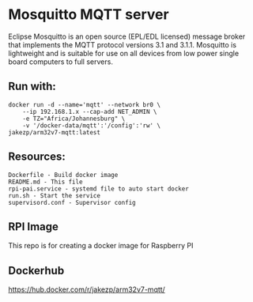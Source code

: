 # Mosquitto MQTT server
Eclipse Mosquitto is an open source (EPL/EDL licensed) message broker that implements the MQTT protocol versions 3.1 and 3.1.1. Mosquitto is lightweight and is suitable for use on all devices from low power single board computers to full servers.
<p>


## Run with:
```
docker run -d --name='mqtt' --network br0 \
    --ip 192.168.1.x --cap-add NET_ADMIN \
    -e TZ="Africa/Johannesburg" \
    -v '/docker-data/mqtt':'/config':'rw' \
jakezp/arm32v7-mqtt:latest
```
## Resources:
    Dockerfile - Build docker image
    README.md - This file
    rpi-pai.service - systemd file to auto start docker
    run.sh - Start the service
    supervisord.conf - Supervisor config
<p>
    
## RPI Image
This repo is for creating a docker image for Raspberry PI
    
## Dockerhub
https://hub.docker.com/r/jakezp/arm32v7-mqtt/
